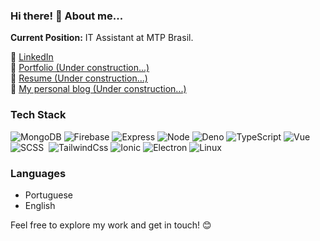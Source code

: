 ### Hi there! 👋 About me...

<b>Current Position:</b> IT Assistant at MTP Brasil.

🔗 [LinkedIn](https://www.linkedin.com/in/nevesco/)<br>
📁 [Portfolio (Under construction...)](COLOQUE_AQUI_O_SEU_LINK_DO_PORTFOLIO)<br>
📄 [Resume (Under construction...)](COLOQUE_AQUI_O_SEU_LINK_DO_CURRICULO)<br>
📝 [My personal blog (Under construction...)](COLOQUE_AQUI_O_SEU_LINK_DO_BLOG)<br>

### Tech Stack

![MongoDB](https://img.shields.io/badge/-MongoDB-05122A?style=flat&logo=mongodb)
![Firebase](https://img.shields.io/badge/-Firebase-05122A?style=flat&logo=firebase)
![Express](https://img.shields.io/badge/-ExpressJS-05122A?style=flat&logo=express)
![Node](https://img.shields.io/badge/-NodeJs-05122A?style=flat&logo=nodejs)
![Deno](https://img.shields.io/badge/-Deno-05122A?style=flat&logo=deno)
![TypeScript](https://img.shields.io/badge/-TypeScript-05122A?style=flat&logo=typescript)
![Vue](https://img.shields.io/badge/-Vue-05122A?style=flat&logo=vuedotjs)
![SCSS](https://img.shields.io/badge/-SASS-05122A?style=flat&logo=sass)&nbsp;
![TailwindCss](https://img.shields.io/badge/-TailwindCss-05122A?style=flat&logo=tailwindcss)
![Ionic](https://img.shields.io/badge/-Ionic-05122A?style=flat&logo=ionic)
![Electron](https://img.shields.io/badge/-Electron-05122A?style=flat&logo=electron)
![Linux](https://img.shields.io/badge/-Linux-05122A?style=flat&logo=linux)

### Languages

- Portuguese<br>
- English

Feel free to explore my work and get in touch! 😊
